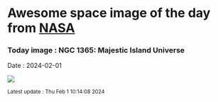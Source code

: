 
# Awesome space image of the day from [NASA](https://api.nasa.gov/)

### Today image : NGC 1365: Majestic Island Universe
Date : 2024-02-01

![](https://apod.nasa.gov/apod/image/2402/NGC1365_v4_1024.jpg)

<small>Latest update : Thu Feb  1 10:14:08 2024</small>
        